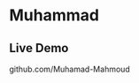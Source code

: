 # Muhammad

## Live Demo
<a href="https://muhamad-mahmoud.github.io/Muhammad/" target="_blank" style="text-decoration: none;">
  github.com/Muhamad-Mahmoud
</a>
